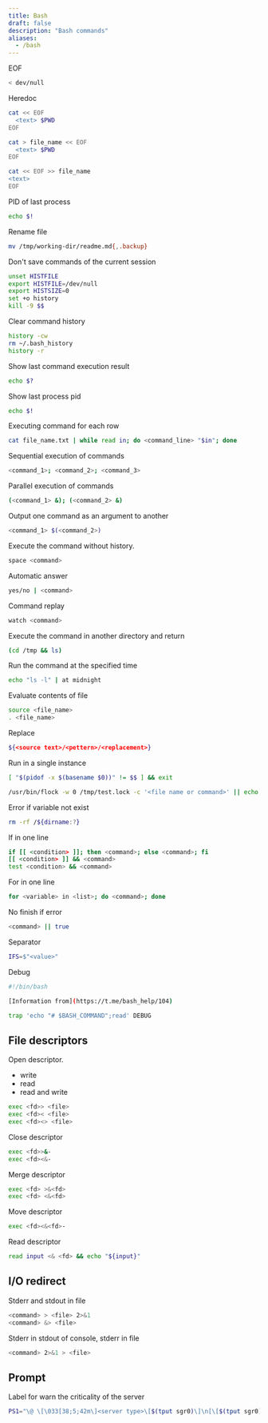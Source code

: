 ```yaml
---
title: Bash
draft: false
description: "Bash commands"
aliases:
  - /bash
---
```


EOF

```bash
< dev/null
```

Heredoc

```bash
cat << EOF
  <text> $PWD
EOF
```

```bash
cat > file_name << EOF
  <text> $PWD
EOF
```

```bash
cat << EOF >> file_name
<text>
EOF
```

PID of last process

```bash
echo $!
```

Rename file

```bash
mv /tmp/working-dir/readme.md{,.backup}
```

Don't save commands of the current session

```bash
unset HISTFILE
export HISTFILE=/dev/null
export HISTSIZE=0
set +o history
kill -9 $$
```

Clear command history

```bash
history -cw
rm ~/.bash_history
history -r
```

Show last command execution result

```bash
echo $?
```

Show last process pid

```bash
echo $!
```

Executing command for each row

```bash
cat file_name.txt | while read in; do <command_line> "$in"; done
```

Sequential execution of commands

```bash
<command_1>; <command_2>; <command_3>
```

Parallel execution of commands

```bash
(<command_1> &); (<command_2> &)
```

Output one command as an argument to another

```bash
<command_1> $(<command_2>)
```

Execute the command without history.

```bash
space <command>
```

Automatic answer

```bash
yes/no | <command>
```

Сommand replay

```bash
watch <command>
```

Execute the command in another directory and return

```bash
(cd /tmp && ls)
```

Run the command at the specified time

```bash
echo "ls -l" | at midnight
```

Evaluate contents of file

```bash
source <file_name>
. <file_name>
```

Replace

```bash
${<source text>/<pettern>/<replacement>}
```

Run in a single instance

```bash
[ "$(pidof -x $(basename $0))" != $$ ] && exit
```

```bash
/usr/bin/flock -w 0 /tmp/test.lock -c '<file name or command>' || echo "cannot be executed an instance already runs"
```

Error if variable not exist

```bash
rm -rf /${dirname:?}
```

If in one line

```bash
if [[ <condition> ]]; then <command>; else <command>; fi
[[ <condition> ]] && <command>
test <condition> && <command>
```

For in one line

```bash
for <variable> in <list>; do <command>; done
```

No finish if error

```bash
<command> || true
```

Separator

```bash
IFS=$"<value>"
```

Debug

```bash
#!/bin/bash

[Information from](https://t.me/bash_help/104)

trap 'echo "# $BASH_COMMAND";read' DEBUG
```

## File descriptors

Open descriptor.

- write
- read
- read and write

```bash
exec <fd>> <file>
exec <fd>< <file>
exec <fd><> <file>
```

Close descriptor

```bash
exec <fd>>&-
exec <fd><&-
```

Merge descriptor

```bash
exec <fd> >&<fd>
exec <fd> <&<fd>
```

Move descriptor

```bash
exec <fd><&<fd>-
```

Read descriptor

```bash
read input <& <fd> && echo "${input}"
```

## I/O redirect

Stderr and stdout in file

```bash
<command> > <file> 2>&1
<command> &> <file>
```

Stderr in stdout of console, stderr in file

```bash
<command> 2>&1 > <file> 
```

## Prompt

Label for warn the criticality of the server

```bash
PS1="\@ \[\033[38;5;42m\]<server type>\[$(tput sgr0)\]\n[\[$(tput sgr0)\]\[\033[38;5;75m\]\u\[$(tput sgr0)\]@\[$(tput sgr0)\]\[\033[38;5;42m\]\h\[$(tput sgr0)\] \W]\\$ \[$(tput sgr0)\]"
```
